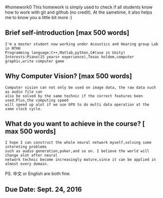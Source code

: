 #homework0
This homework is simply used to check if all students know how to work with git and github (no credit).
At the sametime, it also helps me to know you a little bit more :)

## Brief self-introduction [max 500 words]
	I'm a master student now working under Acoustics and Hearing group Lab in NTHU
	Programming language:C++,Matlab,python,C#(use in Unity)
	Interests:Piano(15 years+ experience),Texas holdem,computer graphic,write computer game
## Why Computer Vision? [max 500 words]
	Computer vision can not only be used on image data, the raw data such as audio file can
	also be solved by the same technic if the correct features been used.Plus,the computing speed
	will speed up alot if we use GPU to do multi data operation at the same clock cycle.
## What do you want to achieve in the course? [ max 500 words]
	I hope I can construct the whole neural network myself,solving some intereting problems
	such as audio generation,poker,and so on. I believe the world will change alot after neural 
	network technic become increasingly mature,since it can be applied in almost every domain. 
PS. 中文 or English are both fine.

## Due Date: Sept. 24, 2016
